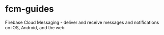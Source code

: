 # fcm-guides
Firebase Cloud Messaging -  deliver and receive messages and notifications on iOS, Android, and the web
